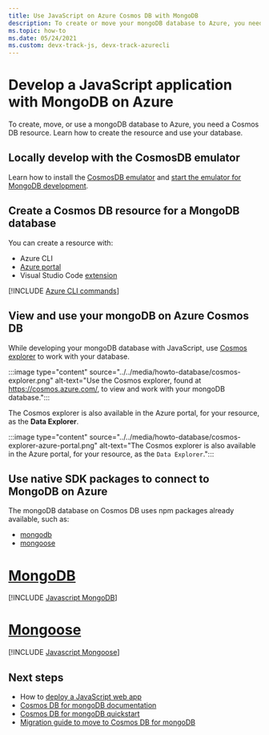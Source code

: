 ```yaml
---
title: Use JavaScript on Azure Cosmos DB with MongoDB
description: To create or move your mongoDB database to Azure, you need a Cosmos DB resource. 
ms.topic: how-to
ms.date: 05/24/2021
ms.custom: devx-track-js, devx-track-azurecli
---
```


# Develop a JavaScript application with MongoDB on Azure

To create, move, or use a mongoDB database to Azure, you need a Cosmos DB resource. Learn how to create the resource and use your database.

## Locally develop with the CosmosDB emulator

Learn how to install the [CosmosDB emulator](/azure/cosmos-db/local-emulator) and [start the emulator for MongoDB development](/azure/cosmos-db/local-emulator?tabs=cli%2Cssl-netstd21#azure-cosmos-dbs-api-for-mongodb). 

## Create a Cosmos DB resource for a MongoDB database

You can create a resource with:

* Azure CLI
* [Azure portal](https://portal.azure.com)
* Visual Studio Code [extension](https://marketplace.visualstudio.com/items?itemName=ms-azuretools.vscode-cosmosdb)

[!INCLUDE [Azure CLI commands](../../includes/azure-cli-mongodb.md)]

## View and use your mongoDB on Azure Cosmos DB

While developing your mongoDB database with JavaScript, use [Cosmos explorer](https://cosmos.azure.com/) to work with your database. 

:::image type="content" source="../../media/howto-database/cosmos-explorer.png" alt-text="Use the Cosmos explorer, found at https://cosmos.azure.com/, to view and work with your mongoDB database.":::


The Cosmos explorer is also available in the Azure portal, for your resource, as the **Data Explorer**.


:::image type="content" source="../../media/howto-database/cosmos-explorer-azure-portal.png" alt-text="The Cosmos explorer is also available in the Azure portal, for your resource, as the `Data Explorer`.":::

## Use native SDK packages to connect to MongoDB on Azure

The mongoDB database on Cosmos DB uses npm packages already available, such as:

* [mongodb](https://www.npmjs.com/package/mongodb)
* [mongoose](https://www.npmjs.com/package/mongoose)

# [MongoDB](#tab/mongodb)

[!INCLUDE [Javascript MongoDB](../../includes/javascript-mongodb.md)]

# [Mongoose](#tab/mongoose)

[!INCLUDE [Javascript Mongoose](../../includes/javascript-mongoose.md)]


## Next steps

* How to [deploy a JavaScript web app](../deploy-web-app.md)
* [Cosmos DB for mongoDB documentation](/azure/cosmos-db/mongodb-introduction)
* [Cosmos DB for mongoDB quickstart](/azure/cosmos-db/create-mongodb-nodejs)
* [Migration guide to move to Cosmos DB for mongoDB](/azure/cosmos-db/mongodb-pre-migration)